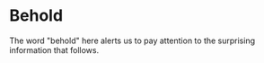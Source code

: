 
# Behold
The word "behold" here alerts us to pay attention to the surprising information that follows.